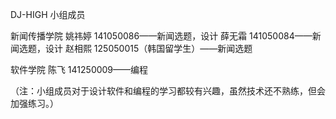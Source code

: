 DJ-HIGH 小组成员

新闻传播学院
姚祎婷 141050086——新闻选题，设计
薛无霜 141050084——新闻选题，设计
赵相熙 125050015（韩国留学生）——新闻选题

软件学院
陈飞   141250009——编程

（注：小组成员对于设计软件和编程的学习都较有兴趣，虽然技术还不熟练，但会加强练习。）

